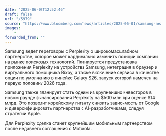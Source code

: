 ```yaml
---
date: "2025-06-02T12:52:46"
draft: false
url: "/5979"
source: "https://www.bloomberg.com/news/articles/2025-06-01/samsung-nears-wide-ranging-deal-with-perplexity-for-ai-features"
images:
    -
forwarded_from: ""
---
```


Samsung ведет переговоры с Perplexity о широкомасштабном партнерстве, которое может кардинально изменить позиции компании на рынке поисковых технологий. Планируется предустановка приложения Perplexity на устройства Samsung, интеграция в браузер и виртуального помощника Bixby, а также включение сервиса в качестве опции по умолчанию в линейке Galaxy S26, запуск которой намечен на первую половину 2026 года.

Samsung также планирует стать одним из крупнейших инвесторов в новом раунде финансирования Perplexity на $500 млн при оценке $14 млрд. Это позволит корейскому гиганту снизить зависимость от Google и диверсифицировать партнерства с AI-разработчиками, следуя стратегии Apple.

Для Perplexity сделка станет крупнейшим мобильным партнерством после недавнего соглашения с Motorola.
